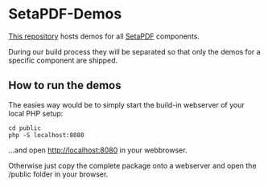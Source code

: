 # SetaPDF-Demos

[This repository](https://github.com/Setasign/SetaPDF-Demos) hosts demos for all
[SetaPDF](https://www.setasign.com/products/) components.

During our build process they will be separated so that only the demos for a
specific component are shipped.

## How to run the demos

The easies way would be to simply start the build-in webserver of your local
PHP setup:

```
cd public
php -S localhost:8080
```

...and open [http://localhost:8080](http://localhost:8080) in your webbrowser.

Otherwise just copy the complete package onto a webserver and open the /public 
folder in your browser.
